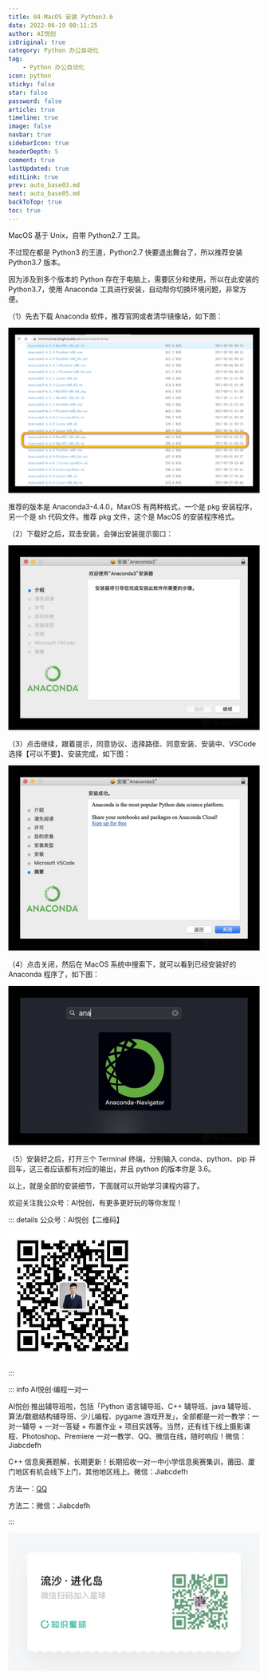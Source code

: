 ```yaml
---
title: 04-MacOS 安装 Python3.6
date: 2022-06-19 00:11:25
author: AI悦创
isOriginal: true
category: Python 办公自动化
tag:
    - Python 办公自动化
icon: python
sticky: false
star: false
password: false
article: true
timeline: true
image: false
navbar: true
sidebarIcon: true
headerDepth: 5
comment: true
lastUpdated: true
editLink: true
prev: auto_base03.md
next: auto_base05.md
backToTop: true
toc: true
---
```


MacOS 基于 Unix，自带 Python2.7 工具。

不过现在都是 Python3 的王道，Python2.7 快要退出舞台了，所以推荐安装 Python3.7 版本。

因为涉及到多个版本的 Python 存在于电脑上，需要区分和使用，所以在此安装的 Python3.7，使用 Anaconda 工具进行安装，自动帮你切换环境问题，非常方便。

（1）先去下载 Anaconda 软件，推荐官网或者清华镜像站，如下图：

![1](./auto_base04.assets/1576566333903203.png)

推荐的版本是 Anaconda3-4.4.0，MaxOS 有两种格式，一个是 pkg 安装程序，另一个是 sh 代码文件。推荐 pkg 文件，这个是 MacOS 的安装程序格式。

（2）下载好之后，双击安装，会弹出安装提示窗口：

![2](./auto_base04.assets/1576566339640101.png)

（3）点击继续，跟着提示，同意协议、选择路径、同意安装、安装中、VSCode 选择【可以不要】、安装完成，如下图：

![3](./auto_base04.assets/1576566346116874.png)

（4）点击关闭，然后在 MacOS 系统中搜索下，就可以看到已经安装好的 Anaconda 程序了，如下图：

![4](./auto_base04.assets/1576566352422819.png)

（5）安装好之后，打开三个 Terminal 终端，分别输入 conda、python、pip 并回车，这三者应该都有对应的输出，并且 python 的版本你是 3.6。

以上，就是全部的安装细节，下面就可以开始学习课程内容了。

欢迎关注我公众号：AI悦创，有更多更好玩的等你发现！

::: details 公众号：AI悦创【二维码】

![](/gzh.jpg)

:::

::: info AI悦创·编程一对一

AI悦创·推出辅导班啦，包括「Python 语言辅导班、C++ 辅导班、java 辅导班、算法/数据结构辅导班、少儿编程、pygame 游戏开发」，全部都是一对一教学：一对一辅导 + 一对一答疑 + 布置作业 + 项目实践等。当然，还有线下线上摄影课程、Photoshop、Premiere 一对一教学、QQ、微信在线，随时响应！微信：Jiabcdefh

C++ 信息奥赛题解，长期更新！长期招收一对一中小学信息奥赛集训，莆田、厦门地区有机会线下上门，其他地区线上。微信：Jiabcdefh

方法一：[QQ](http://wpa.qq.com/msgrd?v=3&uin=1432803776&site=qq&menu=yes)

方法二：微信：Jiabcdefh

:::

![](/zsxq.jpg)













